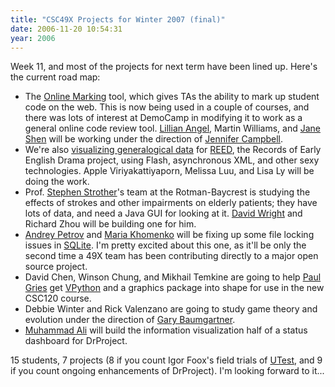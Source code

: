 ```yaml
---
title: "CSC49X Projects for Winter 2007 (final)"
date: 2006-11-20 10:54:31
year: 2006
---
```

Week 11, and most of the projects for next term have been lined up.  Here's the current road map:
<ul>
	<li>The <a href="https://stanley.cs.utoronto.ca/csc49x/drproject/olm">Online Marking</a> tool, which gives TAs the ability to mark up student code on the web. This is now being used in a couple of courses, and there was lots of interest at DemoCamp in modifying it to work as a general online code review tool. <a href="https://stanley.cs.utoronto.ca/csc49x/drproject/olm/wiki/LillianAngel">Lillian Angel</a>, Martin Williams, and <a href="https://www.drproject.org/TreeViz/wiki/JaneShen">Jane Shen</a> will be working under the direction of <a href="http://www.cs.toronto.edu/~campbell">Jennifer Campbell</a>.</li>
	<li>We're also <a href="https://stanley.cs.utoronto.ca/csc49x/drproject/TreeViz">visualizing generalogical data</a> for <a href="http://www.reed.utoronto.ca/index.html">REED</a>, the Records of Early English Drama project, using Flash, asynchronous XML, and other sexy technologies.  Apple Viriyakattiyaporn, Melissa Luu, and Lisa Ly will be doing the work.</li>
	<li>Prof. <a href="http://medbio.utoronto.ca/faculty/strother.html">Stephen Strother</a>'s team at the Rotman-Baycrest is studying the effects of strokes and other impairments on elderly patients; they have lots of data, and need a Java GUI for looking at it.  <a href="https://www.drproject.org/MailClouds/wiki/David">David Wright</a> and Richard Zhou will be building one for him.</li>
	<li><a href="https://www.drproject.org/olm/wiki/AndreyPetrov">Andrey Petrov</a> and <a href="https://www.drproject.org/Sandboxecution/wiki/MariaKhomenko">Maria Khomenko</a> will be fixing up some file locking issues in <a href="http://www.sqlite.org">SQLite</a>. I'm pretty excited about this one, as it'll be only the second time a 49X team has been contributing directly to a major open source project.</li>
	<li>David Chen, Winson Chung, and Mikhail Temkine are going to help <a href="http://www.cs.utoronto.ca/~pgries">Paul Gries</a> get <a href="http://vpython.org/">VPython</a> and a graphics package into shape for use in the new CSC120 course.</li>
	<li>Debbie Winter and Rick Valenzano are going to study game theory and evolution under the direction of <a href="http://www.cs.toronto.edu/~gfb/">Gary Baumgartner</a>.</li>
	<li><a href="https://www.drproject.org/TreeViz/wiki/MuhammadAli">Muhammad Ali</a> will build the information visualization half of a status dashboard for DrProject.</li>
</ul>
15 students, 7 projects (8 if you count Igor Foox's field trials of <a href="https://www.drproject.org/utest">UTest</a>, and 9 if you count ongoing enhancements of DrProject).  I'm looking forward to it...
